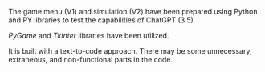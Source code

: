 The game menu (V1) and simulation (V2) have been prepared using Python and PY libraries to test the capabilities of ChatGPT (3.5).

*PyGame* and *Tkinter* libraries have been utilized.

It is built with a text-to-code approach. There may be some unnecessary, extraneous, and non-functional parts in the code.
